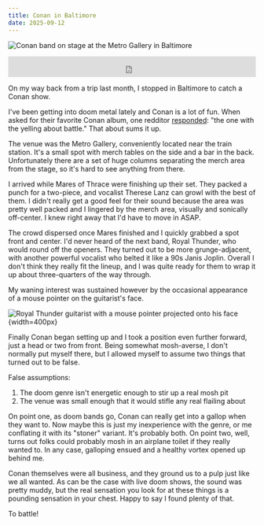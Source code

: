 ```yaml
---
title: Conan in Baltimore
date: 2025-09-12
---
```


![Conan band on stage at the Metro Gallery in Baltimore](/images/conan-baltimore-show.webp)

<iframe style="border: 0; width: 100%; height: 42px;" src="https://bandcamp.com/EmbeddedPlayer/album=3482200398/size=small/bgcol=ffffff/linkcol=0687f5/track=598847460/transparent=true/" seamless><a href="https://conan-conan.bandcamp.com/album/existential-void-guardian">Existential Void Guardian by Conan</a></iframe>

On my way back from a trip last month, I stopped in Baltimore to catch a Conan show.

I've been getting into doom metal lately and Conan is a lot of fun. When asked for their favorite Conan album, one redditor [responded](https://old.reddit.com/r/doommetal/comments/1cmon4r/your_favorite_conan_record/l31zusd/): "the one with the yelling about battle." That about sums it up.

The venue was the Metro Gallery, conveniently located near the train station. It's a small spot with merch tables on the side and a bar in the back. Unfortunately there are a set of huge columns separating the merch area from the stage, so it's hard to see anything from there.

I arrived while Mares of Thrace were finishing up their set. They packed a punch for a two-piece, and vocalist Therese Lanz can growl with the best of them. I didn't really get a good feel for their sound because the area was pretty well packed and I lingered by the merch area, visually and sonically off-center. I knew right away that I'd have to move in ASAP.

The crowd dispersed once Mares finished and I quickly grabbed a spot front and center. I'd never heard of the next band, Royal Thunder, who would round off the openers. They turned out to be more grunge-adjacent, with another powerful vocalist who belted it like a 90s Janis Joplin. Overall I don't think they really fit the lineup, and I was quite ready for them to wrap it up about three-quarters of the way through.

My waning interest was sustained however by the occasional appearance of a mouse pointer on the guitarist's face.

![Royal Thunder guitarist with a mouse pointer projected onto his face](/images/conan-baltimore-show-2.webp){width=400px}

Finally Conan began setting up and I took a position even further forward, just a head or two from front. Being somewhat mosh-averse, I don't normally put myself there, but I allowed myself to assume two things that turned out to be false.

False assumptions:

1. The doom genre isn't energetic enough to stir up a real mosh pit
2. The venue was small enough that it would stifle any real flailing about

On point one, as doom bands go, Conan can really get into a gallop when they want to. Now maybe this is just my inexperience with the genre, or me conflating it with its "stoner" variant. It's probably both. On point two, well, turns out folks could probably mosh in an airplane toilet if they really wanted to. In any case, galloping ensued and a healthy vortex opened up behind me.

Conan themselves were all business, and they ground us to a pulp just like we all wanted. As can be the case with live doom shows, the sound was pretty muddy, but the real sensation you look for at these things is a pounding sensation in your chest. Happy to say I found plenty of that.

To battle!